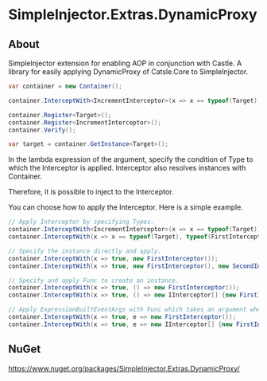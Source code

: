# SimpleInjector.Extras.DynamicProxy

## About

SimpleInjector extension for enabling AOP in conjunction with Castle. A library for easily applying DynamicProxy of Catsle.Core to SimpleInjector.

```cs
var container = new Container();

container.InterceptWith<IncrementInterceptor>(x => x == typeof(Target));

container.Register<Target>();
container.Register<IncrementInterceptor>();
container.Verify();

var target = container.GetInstance<Target>();
```

In the lambda expression of the argument, specify the condition of Type to which the Interceptor is applied. Interceptor also resolves instances with Container. 

Therefore, it is possible to inject to the Interceptor.

You can choose how to apply the Interceptor. Here is a simple example.

```cs
// Apply Interceptor by specifying Types.
container.InterceptWith<IncrementInterceptor>(x => x == typeof(Target));
container.InterceptWith(x => x == typeof(Target), typeof(FirstInterceptor), typeof(SecondInterceptor));

// Specify the instance directly and apply.
container.InterceptWith(x => true, new FirstInterceptor());
container.InterceptWith(x => true, new FirstInterceptor(), new SecondInterceptor());

// Specify and apply Func to create an instance.
container.InterceptWith(x => true, () => new FirstInterceptor());
container.InterceptWith(x => true, () => new IInterceptor[] {new FirstInterceptor(), new SecondInterceptor()});

// Apply ExpressionBuiltEventArgs with Func which takes an argument when creating an instance.
container.InterceptWith(x => true, e => new FirstInterceptor());
container.InterceptWith(x => true, e => new IInterceptor[] {new FirstInterceptor(), new SecondInterceptor()});
```

## NuGet

https://www.nuget.org/packages/SimpleInjector.Extras.DynamicProxy/
